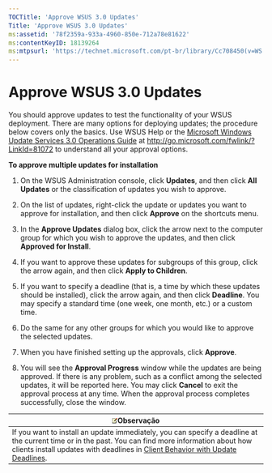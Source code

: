 ```yaml
---
TOCTitle: 'Approve WSUS 3.0 Updates'
Title: 'Approve WSUS 3.0 Updates'
ms:assetid: '78f2359a-933a-4960-850e-712a78e81622'
ms:contentKeyID: 18139264
ms:mtpsurl: 'https://technet.microsoft.com/pt-br/library/Cc708450(v=WS.10)'
---
```


Approve WSUS 3.0 Updates
========================

You should approve updates to test the functionality of your WSUS deployment. There are many options for deploying updates; the procedure below covers only the basics. Use WSUS Help or the [Microsoft Windows Update Services 3.0 Operations Guide](http://go.microsoft.com/fwlink/?linkid=81072) at http://go.microsoft.com/fwlink/?LinkId=81072 to understand all your approval options.

**To approve multiple updates for installation**
1.  On the WSUS Administration console, click **Updates**, and then click **All Updates** or the classification of updates you wish to approve.

2.  On the list of updates, right-click the update or updates you want to approve for installation, and then click **Approve** on the shortcuts menu.

3.  In the **Approve Updates** dialog box, click the arrow next to the computer group for which you wish to approve the updates, and then click **Approved for Install**.

4.  If you want to approve these updates for subgroups of this group, click the arrow again, and then click **Apply to Children**.

5.  If you want to specify a deadline (that is, a time by which these updates should be installed), click the arrow again, and then click **Deadline**. You may specify a standard time (one week, one month, etc.) or a custom time.

6.  Do the same for any other groups for which you would like to approve the selected updates.

7.  When you have finished setting up the approvals, click **Approve**.

8.  You will see the **Approval Progress** window while the updates are being approved. If there is any problem, such as a conflict among the selected updates, it will be reported here. You may click **Cancel** to exit the approval process at any time. When the approval process completes successfully, close the window.

| ![](images/Cc708450.note(WS.10).gif)Observação                                                                                                                                                                                                                                 |
|-------------------------------------------------------------------------------------------------------------------------------------------------------------------------------------------------------------------------------------------------------------------------------------------------------------|
| If you want to install an update immediately, you can specify a deadline at the current time or in the past. You can find more information about how clients install updates with deadlines in [Client Behavior with Update Deadlines](https://technet.microsoft.com/d0a7ccc7-400f-4f82-9bf4-8cb6521d724d). |
